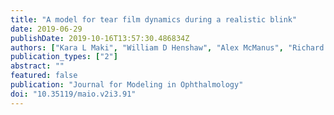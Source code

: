 ```yaml
---
title: "A model for tear film dynamics during a realistic blink"
date: 2019-06-29
publishDate: 2019-10-16T13:57:30.486834Z
authors: ["Kara L Maki", "William D Henshaw", "Alex McManus", "Richard J Braun", "Dylan M Chapp", "Tobin A Driscoll"]
publication_types: ["2"]
abstract: ""
featured: false
publication: "Journal for Modeling in Ophthalmology"
doi: "10.35119/maio.v2i3.91"
---
```

